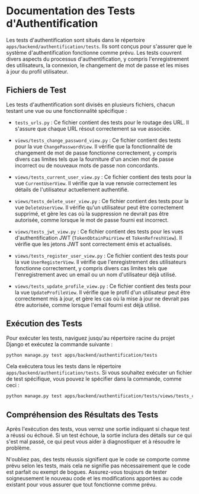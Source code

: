 # Documentation des Tests d'Authentification

Les tests d'authentification sont situés dans le répertoire `apps/backend/authentification/tests`. Ils sont conçus pour
s'assurer que le système d'authentification fonctionne comme prévu. Les tests couvrent divers aspects du processus
d'authentification, y compris l'enregistrement des utilisateurs, la connexion, le changement de mot de passe et les
mises à jour du profil utilisateur.

## Fichiers de Test

Les tests d'authentification sont divisés en plusieurs fichiers, chacun testant une vue ou une fonctionnalité
spécifique :

- `tests_urls.py` : Ce fichier contient des tests pour le routage des URL. Il s'assure que chaque URL résout
  correctement sa vue associée.

- `views/tests_change_password_view.py` : Ce fichier contient des tests pour la vue `ChangePasswordView`. Il vérifie que
  la fonctionnalité de changement de mot de passe fonctionne correctement, y compris divers cas limites tels que la
  fourniture d'un ancien mot de passe incorrect ou de nouveaux mots de passe non concordants.

- `views/tests_current_user_view.py` : Ce fichier contient des tests pour la vue `CurrentUserView`. Il vérifie que la
  vue renvoie correctement les détails de l'utilisateur actuellement authentifié.

- `views/tests_delete_user_view.py` : Ce fichier contient des tests pour la vue `DeleteUserView`. Il vérifie qu'un
  utilisateur peut être correctement supprimé, et gère les cas où la suppression ne devrait pas être autorisée, comme
  lorsque le mot de passe fourni est incorrect.

- `views/tests_jwt_view.py` : Ce fichier contient des tests pour les vues d'authentification JWT (`TokenObtainPairView`
  et `TokenRefreshView`). Il vérifie que les jetons JWT sont correctement émis et actualisés.

- `views/tests_register_user_view.py` : Ce fichier contient des tests pour la vue `UserRegisterView`. Il vérifie que
  l'enregistrement des utilisateurs fonctionne correctement, y compris divers cas limites tels que l'enregistrement avec
  un email ou un nom d'utilisateur déjà utilisé.

- `views/tests_update_profile_view.py` : Ce fichier contient des tests pour la vue `UpdateProfileView`. Il vérifie que
  le profil d'un utilisateur peut être correctement mis à jour, et gère les cas où la mise à jour ne devrait pas être
  autorisée, comme lorsque l'email fourni est déjà utilisé.

## Exécution des Tests

Pour exécuter les tests, naviguez jusqu'au répertoire racine du projet Django et exécutez la commande suivante :

```bash
python manage.py test apps/backend/authentification/tests
```

Cela exécutera tous les tests dans le répertoire `apps/backend/authentification/tests`. Si vous souhaitez exécuter un
fichier de test spécifique, vous pouvez le spécifier dans la commande, comme ceci :

```bash
python manage.py test apps/backend/authentification/tests/views/tests_change_password_view.py
```

## Compréhension des Résultats des Tests

Après l'exécution des tests, vous verrez une sortie indiquant si chaque test a réussi ou échoué. Si un test échoue, la
sortie inclura des détails sur ce qui s'est mal passé, ce qui peut vous aider à diagnostiquer et à résoudre le problème.

N'oubliez pas, des tests réussis signifient que le code se comporte comme prévu selon les tests, mais cela ne signifie
pas nécessairement que le code est parfait ou exempt de bogues. Assurez-vous toujours de tester soigneusement le nouveau
code et les modifications apportées au code existant pour vous assurer que tout fonctionne comme prévu.